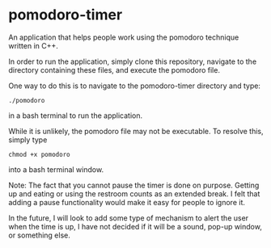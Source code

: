 # pomodoro-timer
An application that helps people work using the pomodoro technique written in C++. 

In order to run the application, simply clone this repository, navigate to the directory containing these files, and execute the pomodoro file.          

One way to do this is to navigate to the pomodoro-timer directory and type: 
```
./pomodoro
```
in a bash terminal to run the application. 

While it is unlikely, the pomodoro file may not be executable. 
To resolve this, simply type
```
chmod +x pomodoro
```
into a bash terminal window. 

Note: The fact that you cannot pause the timer is done on purpose. Getting up and eating or using the restroom counts as an extended break. I felt that adding a pause functionality would make it easy for people to ignore it.                    
                          
In the future, I will look to add some type of mechanism to alert the user when the time is up, I have not decided if it will be a sound, pop-up window, or something else. 
